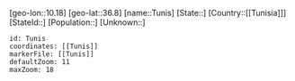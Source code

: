 ﻿---
location: [36.8,10.18]
mapzoom: [7,12] 
mapmarker: city 
type: City
tags:
- geo/City


SpocWebEntityId: 35044
isDeleted: false
confidential: public

---
[geo-lon::10.18]
[geo-lat::36.8]
[name::Tunis]
[State::]
[Country::[[Tunisia]]]
[StateId::]
[Population::]
[Unknown::]


```leaflet
id: Tunis
coordinates: [[Tunis]]
markerFile: [[Tunis]]
defaultZoom: 11 
maxZoom: 18
```
